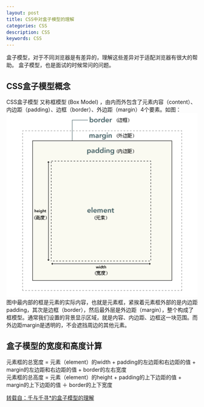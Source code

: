 ```yaml
---
layout: post
title: CSS中对盒子模型的理解
categories: CSS
description: CSS
keywords: CSS
---
```


盒子模型，对于不同浏览器是有差异的，理解这些差异对于适配浏览器有很大的帮助。
盒子模型，也是面试的时候常问的问题。

## CSS盒子模型概念
CSS盒子模型 又称框模型 (Box Model) ，由内而外包含了元素内容（content）、内边距（padding）、边框（border）、外边距（margin）4个要素。如图：
![盒子模型](/images/posts/css/box-model.png "盒子模型")
图中最内部的框是元素的实际内容，也就是元素框，紧挨着元素框外部的是内边距padding，其次是边框（border），然后最外层是外边距（margin），整个构成了框模型。通常我们设置的背景显示区域，就是内容、内边距、边框这一块范围。而外边距margin是透明的，不会遮挡周边的其他元素。
## 盒子模型的宽度和高度计算
元素框的总宽度 = 元素（element）的width + padding的左边距和右边距的值 + margin的左边距和右边距的值 + border的左右宽度  
元素框的总高度 = 元素（element）的height + padding的上下边距的值 + margin的上下边距的值 ＋ border的上下宽度

[转载自：千与千寻*的盒子模型的理解](https://www.cnblogs.com/clearsky/p/5696286.html)
